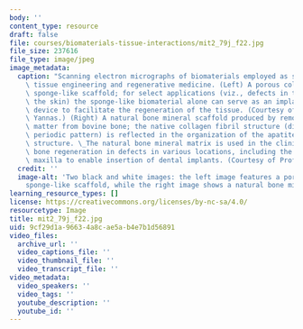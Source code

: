 ```yaml
---
body: ''
content_type: resource
draft: false
file: courses/biomaterials-tissue-interactions/mit2_79j_f22.jpg
file_size: 237616
file_type: image/jpeg
image_metadata:
  caption: "Scanning electron micrographs of biomaterials employed as scaffolds for\
    \ tissue engineering and regenerative medicine. (Left) A porous collagen-glycosaminoglycan\
    \ sponge-like scaffold; for select applications (viz., defects in the dermis of\
    \ the skin) the sponge-like biomaterial alone can serve as an implantable medical\
    \ device to facilitate the regeneration of the tissue. (Courtesy of Prof. Ioannis\
    \ Yannas.) (Right) A natural bone mineral scaffold produced by removing the organic\
    \ matter from bovine bone; the native collagen fibril structure (diameter and\
    \ periodic pattern) is reflected in the organization of the apatite crystallite\
    \ structure. \_The natural bone mineral matrix is used in the clinic to facilitate\
    \ bone regeneration in defects in various locations, including the mandible and\
    \ maxilla to enable insertion of dental implants. (Courtesy of Prof. Myron Spector.)"
  credit: ''
  image-alt: 'Two black and white images: the left image features a porous collagen-glycosaminoglycan
    sponge-like scaffold, while the right image shows a natural bone mineral scaffold.'
learning_resource_types: []
license: https://creativecommons.org/licenses/by-nc-sa/4.0/
resourcetype: Image
title: mit2_79j_f22.jpg
uid: 9cf29d1a-9663-4a8c-ae5a-b4e7b1d56891
video_files:
  archive_url: ''
  video_captions_file: ''
  video_thumbnail_file: ''
  video_transcript_file: ''
video_metadata:
  video_speakers: ''
  video_tags: ''
  youtube_description: ''
  youtube_id: ''
---
```

